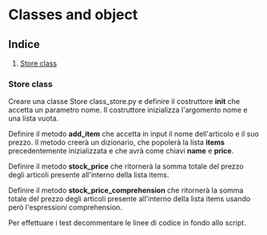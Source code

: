 # Classes and object

## Indice
1. [Store class](#store-class)

### Store class
Creare una classe Store class_store.py e definire il costruttore **__init__** che accetta un parametro nome. Il costruttore inizializza l'argomento nome e una lista vuota.

Definire il metodo **add_item** che accetta in input il nome dell'articolo e il suo prezzo. Il metodo creerà un dizionario, che popolerà la lista **items** precedentemente inizializzata e che avrà come chiavi **name** e **price**.

Definire il metodo **stock_price** che ritornerà la somma totale del prezzo degli articoli presente all'interno della lista items.

Definire il metodo **stock_price_comprehension** che ritornerà la somma totale del prezzo degli articoli presente all'interno della lista items usando però l'espressioni comprehension.

Per effettuare i test decommentare le linee di codice in fondo allo script.
